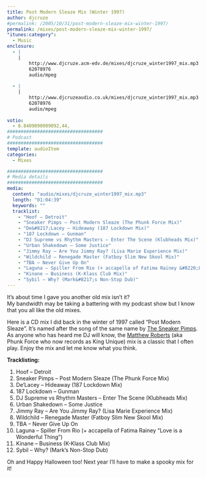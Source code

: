 ```yaml
---
title: Post Modern Sleaze Mix (Winter 1997)
author: djcruze
#permalink: /2005/10/31/post-modern-sleaze-mix-winter-1997/
permalink: /mixes/post-modern-sleaze-mix-winter-1997/
"itunes:category":
  - Music
enclosure:
  - |
    |
        http://www.djcruze.acm-edv.de/mixes/djcruze_winter1997_mix.mp3
        62078976
        audio/mpeg
        
  - |
    |
        http://www.djcruzeaudio.co.uk/mixes/djcruze_winter1997_mix.mp3
        62078976
        audio/mpeg
        
votio:
  - 8.8409090909092,44,
###################################
# Podcast
###################################
template: audioItem
categories:
  - Mixes

###################################
# Media details
###################################
media:
  content: "audio/mixes/djcruze_winter1997_mix.mp3"
  length: "01:04:39"
  keywords: ""
  tracklist:
    - "Hoof – Detroit"
    - "Sneaker Pimps – Post Modern Sleaze (The Phunk Force Mix)"
    - "De&#8217;Lacey – Hideaway (187 Lockdown Mix)"
    - "187 Lockdown – Gunman"
    - "DJ Supreme vs Rhythm Masters – Enter The Scene (Klubheads Mix)"
    - "Urban Shakedown – Some Justice"
    - "Jimmy Ray – Are You Jimmy Ray? (Lisa Marie Experience Mix)"
    - "Wildchild – Renegade Master (Fatboy Slim New Skool Mix)"
    - "TBA – Never Give Up On"
    - "Laguna – Spiller From Rio (+ accapella of Fatima Rainey &#8220;Love is a Wonderful Thing&#8221;)"
    - "Kinane – Business (K-Klass Club Mix)"
    - "Sybil – Why? (Mark&#8217;s Non-Stop Dub)"
---
```


It&#8217;s about time I gave you another old mix isn&#8217;t it?  
My bandwidth may be taking a battering with my podcast show but I know that you all like the old mixes.

Here is a CD mix I did back in the winter of 1997 called &#8220;Post Modern Sleaze&#8221;. It&#8217;s named after the song of the same name by [The Sneaker Pimps][1]. As anyone who has heard me DJ will know, the [Matthew Roberts][2] (aka Phunk Force who now records as King Unique) mix is a classic that I often play. Enjoy the mix and let me know what you think.

**Tracklisting:**

  1. Hoof – Detroit
  2. Sneaker Pimps – Post Modern Sleaze (The Phunk Force Mix)
  3. De&#8217;Lacey – Hideaway (187 Lockdown Mix)
  4. 187 Lockdown – Gunman
  5. DJ Supreme vs Rhythm Masters – Enter The Scene (Klubheads Mix)
  6. Urban Shakedown – Some Justice
  7. Jimmy Ray – Are You Jimmy Ray? (Lisa Marie Experience Mix)
  8. Wildchild – Renegade Master (Fatboy Slim New Skool Mix)
  9. TBA – Never Give Up On
 10. Laguna – Spiller From Rio (+ accapella of Fatima Rainey &#8220;Love is a Wonderful Thing&#8221;)
 11. Kinane – Business (K-Klass Club Mix)
 12. Sybil – Why? (Mark&#8217;s Non-Stop Dub)

Oh and Happy Halloween too! Next year I&#8217;ll have to make a spooky mix for it!

 [1]: http://www.sneakerpimps.com/
 [2]: http://www.kingunique.com